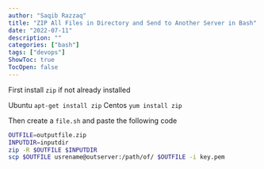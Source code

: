 ```yaml
---
author: "Saqib Razzaq"
title: "ZIP All Files in Directory and Send to Another Server in Bash"
date: "2022-07-11"
description: ""
categories: ["bash"]
tags: ["devops"]
ShowToc: true
TocOpen: false
---
```

First install `zip` if not already installed

Ubuntu `apt-get install zip`
Centos `yum install zip`

Then create a `file.sh` and paste the following code

```bash
OUTFILE=outputfile.zip
INPUTDIR=inputdir
zip -R $OUTFILE $INPUTDIR
scp $OUTFILE usrename@outserver:/path/of/ $OUTFILE -i key.pem
```